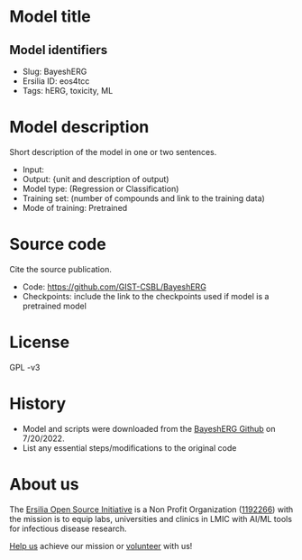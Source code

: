 # Model title
## Model identifiers
- Slug: BayeshERG
- Ersilia ID: eos4tcc
- Tags: hERG, toxicity, ML

# Model description
Short description of the model in one or two sentences.
- Input:
- Output: {unit and description of output) 
- Model type: (Regression or Classification)
- Training set: (number of compounds and link to the training data)
- Mode of training: Pretrained

# Source code
Cite the source publication.
- Code: https://github.com/GIST-CSBL/BayeshERG
- Checkpoints: include the link to the checkpoints used if model is a pretrained model

# License
GPL -v3

# History 
- Model and scripts were downloaded from the [BayeshERG Github](https://github.com/GIST-CSBL/BayeshERG) on 7/20/2022. 
- List any essential steps/modifications to the original code

# About us
The [Ersilia Open Source Initiative](https://ersilia.io) is a Non Profit Organization ([1192266](https://register-of-charities.charitycommission.gov.uk/charity-search/-/charity-details/5170657/full-print)) with the mission is to equip labs, universities and clinics in LMIC with AI/ML tools for infectious disease research.

[Help us](https://www.ersilia.io/donate) achieve our mission or [volunteer](https://www.ersilia.io/volunteer) with us!
